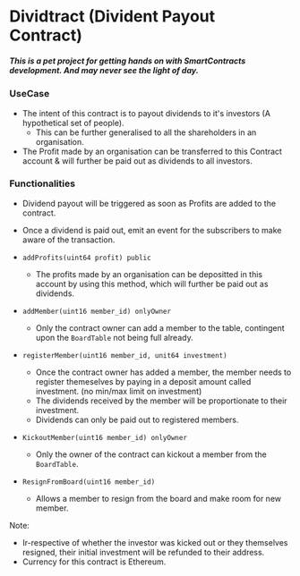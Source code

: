 # Dividtract (Divident Payout Contract)
##### This is a pet project for getting hands on with SmartContracts development. And may never see the light of day.


### UseCase

- The intent of this contract is to payout dividends to it's investors (A hypothetical set of people).
  - This can be further generalised to all the shareholders in an organisation.
- The Profit made by an organisation can be transferred to this Contract account & will further be paid out as dividends to all investors.


### Functionalities
- Dividend payout will be triggered as soon as Profits are added to the contract.
- Once a dividend is paid out, emit an event for the subscribers to make aware of the transaction.

- `addProfits(uint64 profit) public`
  - The profits made by an organisation can be depositted in this account by using this method, which will further be paid out as dividends.

- `addMember(uint16 member_id) onlyOwner`
  - Only the contract owner can add a member to the table, contingent upon the `BoardTable` not being full already.

- `registerMember(uint16 member_id, unit64 investment)`
  - Once the contract owner has added a member, the member needs to register themeselves by paying in a deposit amount called investment. (no min/max limit on investment)
  - The dividends received by the member will be proportionate to their investment.
  - Dividends can only be paid out to registered members.

- `KickoutMember(uint16 member_id) onlyOwner`
  - Only the owner of the contract can kickout a member from the `BoardTable`.

- `ResignFromBoard(uint16 member_id)`
   - Allows a member to resign from the board and make room for new member.


Note: 
- Ir-respective of whether the investor was kicked out or they themselves resigned, their initial investment will be refunded to their address.
- Currency for this contract is Ethereum.
